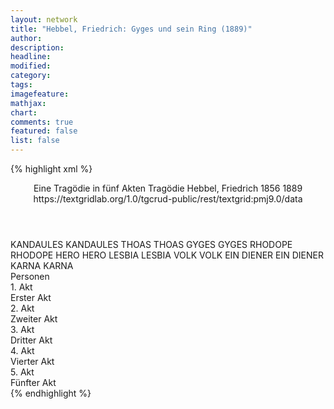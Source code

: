 ```yaml
---
layout: network
title: "Hebbel, Friedrich: Gyges und sein Ring (1889)"
author:
description:
headline:
modified:
category:
tags:
imagefeature:
mathjax:
chart:
comments: true
featured: false
list: false
---
```

{% highlight xml %}
<?xml-model href="http://raw.githubusercontent.com/DLiNa/project/master/rules/lina.rnc"?><?xml-model href="http://raw.githubusercontent.com/DLiNa/project/master/rules/lina.sch"?>
<play xmlns="http://lina.digital">
  <header>
    <title>Gyges und sein Ring</title>
    <subtitle>Eine Tragödie in fünf Akten</subtitle>
    <genretitle>Tragödie</genretitle>
    <author>Hebbel, Friedrich</author>
    <date type="print" when="1856">1856</date>
    <date type="premiere" when="1889">1889</date>
    <date type="written"/>
    <source>https://textgridlab.org/1.0/tgcrud-public/rest/textgrid:pmj9.0/data</source>
  </header>
  <personae>
    <character>
      <name>KANDAULES</name>
      <alias xml:id="kandaules">
        <name>KANDAULES</name>
      </alias>
    </character>
    <character>
      <name>THOAS</name>
      <alias xml:id="thoas">
        <name>THOAS</name>
      </alias>
    </character>
    <character>
      <name>GYGES</name>
      <alias xml:id="gyges">
        <name>GYGES</name>
      </alias>
    </character>
    <character>
      <name>RHODOPE</name>
      <alias xml:id="rhodope">
        <name>RHODOPE</name>
      </alias>
    </character>
    <character>
      <name>HERO</name>
      <alias xml:id="hero">
        <name>HERO</name>
      </alias>
    </character>
    <character>
      <name>LESBIA</name>
      <alias xml:id="lesbia">
        <name>LESBIA</name>
      </alias>
    </character>
    <character>
      <name>VOLK</name>
      <alias xml:id="volk">
        <name>VOLK</name>
      </alias>
    </character>
    <character>
      <name>EIN DIENER</name>
      <alias xml:id="ein_diener">
        <name>EIN DIENER</name>
      </alias>
    </character>
    <character>
      <name>KARNA</name>
      <alias xml:id="karna">
        <name>KARNA</name>
      </alias>
    </character>
  </personae>
  <text>
    <div>
      <head>Personen</head>
    </div>
    <div>
      <head>1. Akt</head>
      <div>
        <head>Erster Akt</head>
        <sp who="#kandaules">
          <amount n="54" unit="speech_acts"/>
          <amount n="2017" unit="words"/>
          <amount n="279" unit="lines"/>
          <amount n="10335" unit="chars"/>
        </sp>
        <sp who="#thoas">
          <amount n="9" unit="speech_acts"/>
          <amount n="262" unit="words"/>
          <amount n="38" unit="lines"/>
          <amount n="1405" unit="chars"/>
        </sp>
        <sp who="#gyges">
          <amount n="30" unit="speech_acts"/>
          <amount n="1264" unit="words"/>
          <amount n="174" unit="lines"/>
          <amount n="6493" unit="chars"/>
        </sp>
        <sp who="#rhodope">
          <amount n="26" unit="speech_acts"/>
          <amount n="636" unit="words"/>
          <amount n="88" unit="lines"/>
          <amount n="3191" unit="chars"/>
        </sp>
        <sp who="#hero">
          <amount n="11" unit="speech_acts"/>
          <amount n="222" unit="words"/>
          <amount n="35" unit="lines"/>
          <amount n="1157" unit="chars"/>
        </sp>
        <sp who="#lesbia">
          <amount n="7" unit="speech_acts"/>
          <amount n="64" unit="words"/>
          <amount n="11" unit="lines"/>
          <amount n="317" unit="chars"/>
        </sp>
        <sp who="#volk">
          <amount n="1" unit="speech_acts"/>
          <amount n="3" unit="words"/>
          <amount n="1" unit="lines"/>
          <amount n="18" unit="chars"/>
        </sp>
        <sp who="#ein_diener">
          <amount n="1" unit="speech_acts"/>
        </sp>
      </div>
    </div>
    <div>
      <head>2. Akt</head>
      <div>
        <head>Zweiter Akt</head>
        <sp who="#thoas">
          <amount n="13" unit="speech_acts"/>
          <amount n="266" unit="words"/>
          <amount n="34" unit="lines"/>
          <amount n="1302" unit="chars"/>
        </sp>
        <sp who="#gyges">
          <amount n="66" unit="speech_acts"/>
          <amount n="1822" unit="words"/>
          <amount n="260" unit="lines"/>
          <amount n="9345" unit="chars"/>
        </sp>
        <sp who="#kandaules">
          <amount n="35" unit="speech_acts"/>
          <amount n="489" unit="words"/>
          <amount n="75" unit="lines"/>
          <amount n="2490" unit="chars"/>
        </sp>
        <sp who="#lesbia">
          <amount n="21" unit="speech_acts"/>
          <amount n="203" unit="words"/>
          <amount n="37" unit="lines"/>
          <amount n="1032" unit="chars"/>
        </sp>
      </div>
    </div>
    <div>
      <head>3. Akt</head>
      <div>
        <head>Dritter Akt</head>
        <sp who="#rhodope">
          <amount n="70" unit="speech_acts"/>
          <amount n="1784" unit="words"/>
          <amount n="250" unit="lines"/>
          <amount n="9074" unit="chars"/>
        </sp>
        <sp who="#hero">
          <amount n="6" unit="speech_acts"/>
          <amount n="43" unit="words"/>
          <amount n="8" unit="lines"/>
          <amount n="239" unit="chars"/>
        </sp>
        <sp who="#kandaules">
          <amount n="44" unit="speech_acts"/>
          <amount n="894" unit="words"/>
          <amount n="127" unit="lines"/>
          <amount n="4549" unit="chars"/>
        </sp>
        <sp who="#lesbia">
          <amount n="17" unit="speech_acts"/>
          <amount n="171" unit="words"/>
          <amount n="27" unit="lines"/>
          <amount n="817" unit="chars"/>
        </sp>
        <sp who="#karna">
          <amount n="3" unit="speech_acts"/>
          <amount n="15" unit="words"/>
          <amount n="3" unit="lines"/>
          <amount n="80" unit="chars"/>
        </sp>
      </div>
    </div>
    <div>
      <head>4. Akt</head>
      <div>
        <head>Vierter Akt</head>
        <sp who="#rhodope">
          <amount n="50" unit="speech_acts"/>
          <amount n="1123" unit="words"/>
          <amount n="163" unit="lines"/>
          <amount n="5793" unit="chars"/>
        </sp>
        <sp who="#lesbia">
          <amount n="6" unit="speech_acts"/>
          <amount n="35" unit="words"/>
          <amount n="6" unit="lines"/>
          <amount n="182" unit="chars"/>
        </sp>
        <sp who="#gyges">
          <amount n="46" unit="speech_acts"/>
          <amount n="1607" unit="words"/>
          <amount n="226" unit="lines"/>
          <amount n="8383" unit="chars"/>
        </sp>
        <sp who="#kandaules">
          <amount n="7" unit="speech_acts"/>
          <amount n="48" unit="words"/>
          <amount n="10" unit="lines"/>
          <amount n="246" unit="chars"/>
        </sp>
      </div>
    </div>
    <div>
      <head>5. Akt</head>
      <div>
        <head>Fünfter Akt</head>
        <sp who="#kandaules">
          <amount n="39" unit="speech_acts"/>
          <amount n="1283" unit="words"/>
          <amount n="171" unit="lines"/>
          <amount n="6442" unit="chars"/>
        </sp>
        <sp who="#thoas">
          <amount n="20" unit="speech_acts"/>
          <amount n="852" unit="words"/>
          <amount n="113" unit="lines"/>
          <amount n="4327" unit="chars"/>
        </sp>
        <sp who="#gyges">
          <amount n="37" unit="speech_acts"/>
          <amount n="457" unit="words"/>
          <amount n="68" unit="lines"/>
          <amount n="2270" unit="chars"/>
        </sp>
        <sp who="#rhodope">
          <amount n="10" unit="speech_acts"/>
          <amount n="225" unit="words"/>
          <amount n="31" unit="lines"/>
          <amount n="1160" unit="chars"/>
        </sp>
        <sp who="#karna">
          <amount n="1" unit="speech_acts"/>
          <amount n="4" unit="words"/>
          <amount n="1" unit="lines"/>
          <amount n="16" unit="chars"/>
        </sp>
        <sp who="#hero">
          <amount n="11" unit="speech_acts"/>
          <amount n="184" unit="words"/>
          <amount n="32" unit="lines"/>
          <amount n="974" unit="chars"/>
        </sp>
        <sp who="#lesbia">
          <amount n="10" unit="speech_acts"/>
          <amount n="123" unit="words"/>
          <amount n="20" unit="lines"/>
          <amount n="588" unit="chars"/>
        </sp>
        <sp who="#volk">
          <amount n="2" unit="speech_acts"/>
          <amount n="8" unit="words"/>
          <amount n="2" unit="lines"/>
          <amount n="39" unit="chars"/>
        </sp>
      </div>
    </div>
  </text>
</play>
{% endhighlight %}